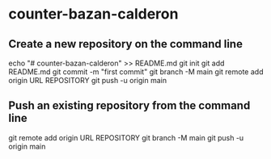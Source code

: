 # counter-bazan-calderon

## Create a new repository on the command line

echo "# counter-bazan-calderon" >> README.md
git init
git add README.md
git commit -m "first commit"
git branch -M main
git remote add origin URL REPOSITORY
git push -u origin main

## Push an existing repository from the command line

git remote add origin URL REPOSITORY
git branch -M main
git push -u origin main
